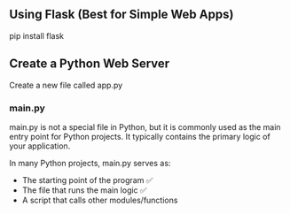 ## Using Flask (Best for Simple Web Apps)
pip install flask

## Create a Python Web Server
Create a new file called app.py



### main.py
main.py is not a special file in Python, but it is commonly used as the main entry point for Python projects. It typically contains the primary logic of your application.

In many Python projects, main.py serves as:

- The starting point of the program ✅
- The file that runs the main logic ✅
- A script that calls other modules/functions 
